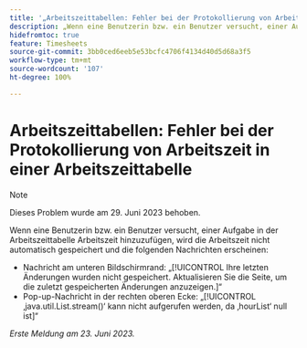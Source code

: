 ```yaml
---
title: '„Arbeitszeittabellen: Fehler bei der Protokollierung von Arbeitszeit in einer Arbeitszeittabelle“'
description: „Wenn eine Benutzerin bzw. ein Benutzer versucht, einer Aufgabe in der Arbeitszeittabelle Arbeitszeit hinzuzufügen, wird die Arbeitszeit nicht automatisch gespeichert und Fehlermeldungen erscheinen.“
hidefromtoc: true
feature: Timesheets
source-git-commit: 3bb0ced6eeb5e53bcfc4706f4134d40d5d68a3f5
workflow-type: tm+mt
source-wordcount: '107'
ht-degree: 100%

---
```



# Arbeitszeittabellen: Fehler bei der Protokollierung von Arbeitszeit in einer Arbeitszeittabelle

>[!NOTE]
>
>Dieses Problem wurde am 29. Juni 2023 behoben.

Wenn eine Benutzerin bzw. ein Benutzer versucht, einer Aufgabe in der Arbeitszeittabelle Arbeitszeit hinzuzufügen, wird die Arbeitszeit nicht automatisch gespeichert und die folgenden Nachrichten erscheinen:

* Nachricht am unteren Bildschirmrand: „[!UICONTROL Ihre letzten Änderungen wurden nicht gespeichert. Aktualisieren Sie die Seite, um die zuletzt gespeicherten Änderungen anzuzeigen.]“
* Pop-up-Nachricht in der rechten oberen Ecke: „[!UICONTROL ‚java.util.List.stream()‘ kann nicht aufgerufen werden, da ‚hourList‘ null ist]“

_Erste Meldung am 23. Juni 2023._

